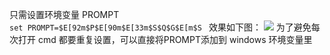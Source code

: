 只需设置环境变量 PROMPT <br>
`set PROMPT=$E[92m$P$E[90m$E[33m$S$Q$G$E[m$S `
效果如下图：
![](https://user-images.githubusercontent.com/17108640/67065976-f3df3b80-f1a2-11e9-898c-0d24522828d3.png)
为了避免每次打开 cmd 都要重复设置，可以直接将PROMPT添加到 windows 环境变量里
